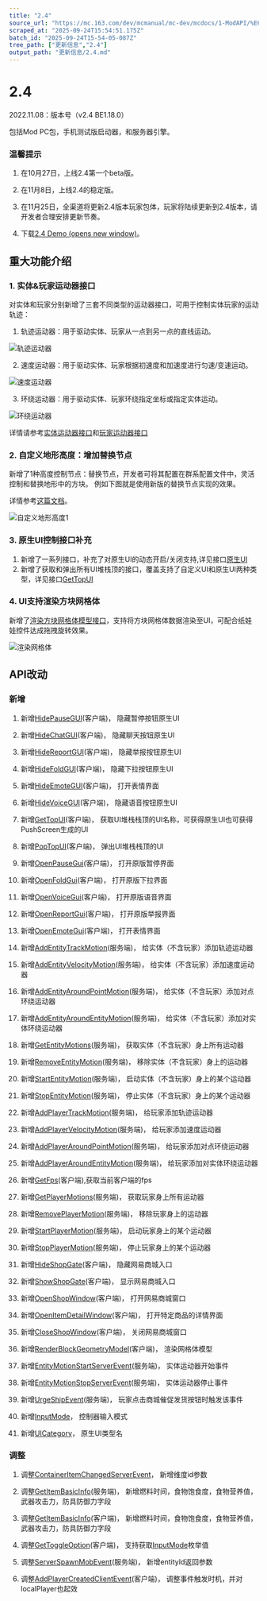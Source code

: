 ```yaml
---
title: "2.4"
source_url: "https://mc.163.com/dev/mcmanual/mc-dev/mcdocs/1-ModAPI/%E6%9B%B4%E6%96%B0%E4%BF%A1%E6%81%AF/2.4.html"
scraped_at: "2025-09-24T15:54:51.175Z"
batch_id: "2025-09-24T15-54-05-087Z"
tree_path: ["更新信息","2.4"]
output_path: "更新信息/2.4.md"
---
```


#  2.4

2022.11.08：版本号（v2.4 BE1.18.0）

包括Mod PC包，手机测试版启动器，和服务器引擎。

###  温馨提示

1.  在10月27日，上线2.4第一个beta版。
    
2.  在11月8日，上线2.4的稳定版。
    
3.  在11月25日，全渠道将更新2.4版本玩家包体，玩家将陆续更新到2.4版本，请开发者合理安排更新节奏。
    
4.  下载[2.4 Demo (opens new window)](https://g79.gdl.netease.com/2.4DemoV4.zip)。
    

##  重大功能介绍

###  1. 实体&玩家运动器接口

对实体和玩家分别新增了三套不同类型的运动器接口，可用于控制实体玩家的运动轨迹：

1.  轨迹运动器：用于驱动实体、玩家从一点到另一点的直线运动。

![轨迹运动器](https://mc.163.com/dev/mcmanual/mc-dev/assets/img/trackmotion.1d0782c9.gif)

2.  速度运动器：用于驱动实体、玩家根据初速度和加速度进行匀速/变速运动。

![速度运动器](https://mc.163.com/dev/mcmanual/mc-dev/assets/img/velocitymotion.42a66aa7.gif)

3.  环绕运动器：用于驱动实体、玩家环绕指定坐标或指定实体运动。

![环绕运动器](https://mc.163.com/dev/mcmanual/mc-dev/assets/img/rotatemotion.c54e0536.gif)

详情请参考[实体运动器接口](/接口/实体/行为#addentitytrackmotion)和[玩家运动器接口](/接口/玩家/行为#addplayertrackmotion)

###  2. 自定义地形高度：增加替换节点

新增了1种高度控制节点：替换节点，开发者可将其配置在群系配置文件中，灵活控制和替换地形中的方块。 例如下图就是使用新版的替换节点实现的效果。

详情参考[这篇文档](https://mc.163.com/dev/mcmanual/mc-dev/mcguide/20-玩法开发/15-自定义游戏内容/4-自定义维度/2-群系地貌.html#5.自定义群系高度（网易版）)。

![自定义地形高度1](https://mc.163.com/dev/mcmanual/mc-dev/assets/img/custom_height_66.a4f120d6.png)

###  3. 原生UI控制接口补充

1.  新增了一系列接口，补充了对原生UI的动态开启/关闭支持,详见接口[原生UI](/接口/原生UI)
2.  新增了获取和弹出所有UI堆栈顶的接口，覆盖支持了自定义UI和原生UI两种类型，详见接口[GetTopUI](/接口/自定义UI/通用#gettopui)

###  4. UI支持渲染方块网格体

新增了[渲染方块网格体模型接口](/接口/自定义UI/UI控件#renderblockgeometrymodel)，支持将方块网格体数据渲染至UI，可配合纸娃娃控件达成拖拽旋转效果。

![渲染网格体](https://mc.163.com/dev/mcmanual/mc-dev/assets/img/uimesh.84fa8407.gif)

##  API改动

###  新增

1.  新增[HidePauseGUI](/接口/原生UI#hidepausegui)(客户端)， 隐藏暂停按钮原生UI
    
2.  新增[HideChatGUI](/接口/原生UI#hidechatgui)(客户端)， 隐藏聊天按钮原生UI
    
3.  新增[HideReportGUI](/接口/原生UI#hidereportgui)(客户端)， 隐藏举报按钮原生UI
    
4.  新增[HideFoldGUI](/接口/原生UI#hidefoldgui)(客户端)， 隐藏下拉按钮原生UI
    
5.  新增[HideEmoteGUI](/接口/原生UI#hideemotegui)(客户端)， 打开表情界面
    
6.  新增[HideVoiceGUI](/接口/原生UI#hidevoicegui)(客户端)， 隐藏语音按钮原生UI
    
7.  新增[GetTopUI](/接口/自定义UI/通用#gettopui)(客户端)， 获取UI堆栈栈顶的UI名称，可获得原生UI也可获得PushScreen生成的UI
    
8.  新增[PopTopUI](/接口/自定义UI/通用#poptopui)(客户端)， 弹出UI堆栈栈顶的UI
    
9.  新增[OpenPauseGui](/接口/原生UI#openpausegui)(客户端)， 打开原版暂停界面
    
10.  新增[OpenFoldGui](/接口/原生UI#openfoldgui)(客户端)， 打开原版下拉界面
     
11.  新增[OpenVoiceGui](/接口/原生UI#openvoicegui)(客户端)， 打开原版语音界面
     
12.  新增[OpenReportGui](/接口/原生UI#openreportgui)(客户端)， 打开原版举报界面
     
13.  新增[OpenEmoteGui](/接口/原生UI#openemotegui)(客户端)， 打开表情界面
     
14.  新增[AddEntityTrackMotion](/接口/实体/行为#addentitytrackmotion)(服务端)， 给实体（不含玩家）添加轨迹运动器
     
15.  新增[AddEntityVelocityMotion](/接口/实体/行为#addentityvelocitymotion)(服务端)， 给实体（不含玩家）添加速度运动器
     
16.  新增[AddEntityAroundPointMotion](/接口/实体/行为#addentityaroundpointmotion)(服务端)， 给实体（不含玩家）添加对点环绕运动器
     
17.  新增[AddEntityAroundEntityMotion](/接口/实体/行为#addentityaroundentitymotion)(服务端)， 给实体（不含玩家）添加对实体环绕运动器
     
18.  新增[GetEntityMotions](/接口/实体/行为#getentitymotions)(服务端)， 获取实体（不含玩家）身上所有运动器
     
19.  新增[RemoveEntityMotion](/接口/实体/行为#removeentitymotion)(服务端)， 移除实体（不含玩家）身上的运动器
     
20.  新增[StartEntityMotion](/接口/实体/行为#startentitymotion)(服务端)， 启动实体（不含玩家）身上的某个运动器
     
21.  新增[StopEntityMotion](/接口/实体/行为#stopentitymotion)(服务端)， 停止实体（不含玩家）身上的某个运动器
     
22.  新增[AddPlayerTrackMotion](/接口/玩家/行为#addplayertrackmotion)(服务端)， 给玩家添加轨迹运动器
     
23.  新增[AddPlayerVelocityMotion](/接口/玩家/行为#addplayervelocitymotion)(服务端)， 给玩家添加速度运动器
     
24.  新增[AddPlayerAroundPointMotion](/接口/玩家/行为#addplayeraroundpointmotion)(服务端)， 给玩家添加对点环绕运动器
     
25.  新增[AddPlayerAroundEntityMotion](/接口/玩家/行为#addplayeraroundentitymotion)(服务端)， 给玩家添加对实体环绕运动器
     
26.  新增[GetFps](/接口/通用/工具#getfps)(客户端),获取当前客户端的fps
     
27.  新增[GetPlayerMotions](/接口/玩家/行为#getplayermotions)(服务端)， 获取玩家身上所有运动器
     
28.  新增[RemovePlayerMotion](/接口/玩家/行为#removeplayermotion)(服务端)， 移除玩家身上的运动器
     
29.  新增[StartPlayerMotion](/接口/玩家/行为#startplayermotion)(服务端)， 启动玩家身上的某个运动器
     
30.  新增[StopPlayerMotion](/接口/玩家/行为#stopplayermotion)(服务端)， 停止玩家身上的某个运动器
     
31.  新增[HideShopGate](/接口/商城#hideshopgate)(客户端)， 隐藏网易商城入口
     
32.  新增[ShowShopGate](/接口/商城#showshopgate)(客户端)， 显示网易商城入口
     
33.  新增[OpenShopWindow](/接口/商城#openshopwindow)(客户端)， 打开网易商城窗口
     
34.  新增[OpenItemDetailWindow](/接口/商城#openitemdetailwindow)(客户端)， 打开特定商品的详情界面
     
35.  新增[CloseShopWindow](/接口/商城#closeshopwindow)(客户端)， 关闭网易商城窗口
     
36.  新增[RenderBlockGeometryModel](/接口/自定义UI/UI控件#renderblockgeometrymodel)(客户端)， 渲染网格体模型
     
37.  新增[EntityMotionStartServerEvent](/事件/实体#entitymotionstartserverevent)(服务端)， 实体运动器开始事件
     
38.  新增[EntityMotionStopServerEvent](/事件/实体#entitymotionstopserverevent)(服务端)， 实体运动器停止事件
     
39.  新增[UrgeShipEvent](/事件/UI#urgeshipevent)(服务端)， 玩家点击商城催促发货按钮时触发该事件
     
40.  新增[InputMode](/枚举值/InputMode)， 控制器输入模式
     
41.  新增[UICategory](/枚举值/UICategory)， 原生UI类型名
     

###  调整

1.  调整[ContainerItemChangedServerEvent](/事件/物品#containeritemchangedserverevent)， 新增维度id参数
    
2.  调整[GetItemBasicInfo](/接口/物品#getitembasicinfo)(服务端)， 新增燃料时间，食物饱食度，食物营养值，武器攻击力，防具防御力字段
    
3.  调整[GetItemBasicInfo](/接口/物品#getitembasicinfo)(客户端)， 新增燃料时间，食物饱食度，食物营养值，武器攻击力，防具防御力字段
    
4.  调整[GetToggleOption](/接口/游戏设置#gettoggleoption)(客户端)， 支持获取[InputMode](/枚举值/InputMode)枚举值
    
5.  调整[ServerSpawnMobEvent](/事件/世界#serverspawnmobevent)(服务端)， 新增entityId返回参数
    
6.  调整[AddPlayerCreatedClientEvent](/事件/世界#addplayercreatedclientevent)(客户端)， 调整事件触发时机，并对localPlayer也起效